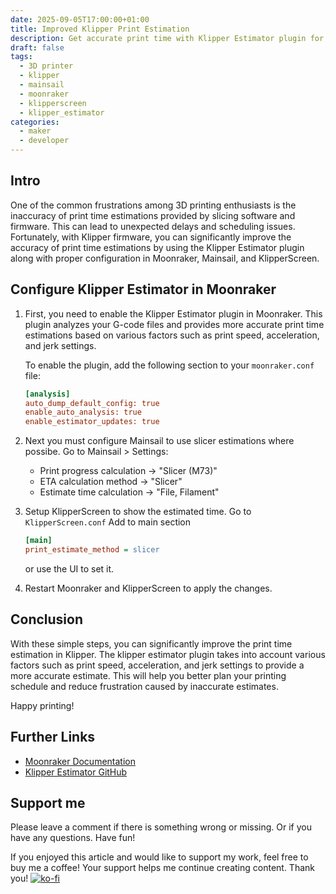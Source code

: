 ```yaml
---
date: 2025-09-05T17:00:00+01:00
title: Improved Klipper Print Estimation
description: Get accurate print time with Klipper Estimator plugin for Klipper firmware. Improve print time estimation in Mainsail, Moonraker and KlipperScreen.
draft: false
tags:
  - 3D printer
  - klipper
  - mainsail
  - moonraker
  - klipperscreen
  - klipper_estimator
categories:
  - maker
  - developer
---
```


## Intro

One of the common frustrations among 3D printing enthusiasts is the inaccuracy of print time estimations provided by slicing software and firmware. This can lead to unexpected delays and scheduling issues. Fortunately, with Klipper firmware, you can significantly improve the accuracy of print time estimations by using the Klipper Estimator plugin along with proper configuration in Moonraker, Mainsail, and KlipperScreen.

## Configure Klipper Estimator in Moonraker

1. First, you need to enable the Klipper Estimator plugin in Moonraker. This plugin analyzes your G-code files and provides more accurate print time estimations based on various factors such as print speed, acceleration, and jerk settings.

   To enable the plugin, add the following section to your `moonraker.conf` file:

   ```ini
   [analysis]
   auto_dump_default_config: true
   enable_auto_analysis: true
   enable_estimator_updates: true
   ```

2. Next you must configure Mainsail to use slicer estimations where possibe.
   Go to Mainsail > Settings:

   - Print progress calculation -> "Slicer (M73)"
   - ETA calculation method -> "Slicer"
   - Estimate time calculation -> "File, Filament"

3. Setup KlipperScreen to show the estimated time.
   Go to `KlipperScreen.conf`
   Add to main section

   ```ini
   [main]
   print_estimate_method = slicer
   ```

   or use the UI to set it.

4. Restart Moonraker and KlipperScreen to apply the changes.

## Conclusion

With these simple steps, you can significantly improve the print time estimation in Klipper. The klipper estimator plugin takes into account various factors such as print speed, acceleration, and jerk settings to provide a more accurate estimate. This will help you better plan your printing schedule and reduce frustration caused by inaccurate estimates.

Happy printing!

## Further Links

- [Moonraker Documentation](https://moonraker.readthedocs.io/en/latest/configuration/#analysis)
- [Klipper Estimator GitHub](https://github.com/Annex-Engineering/klipper_estimator)

## Support me

Please leave a comment if there is something wrong or missing. Or if you have any questions.
Have fun!

If you enjoyed this article and would like to support my work, feel free to buy me a coffee! Your support helps me continue creating content. Thank you! [![ko-fi](https://ko-fi.com/img/githubbutton_sm.svg)](https://ko-fi.com/F2F7GC8PC)
